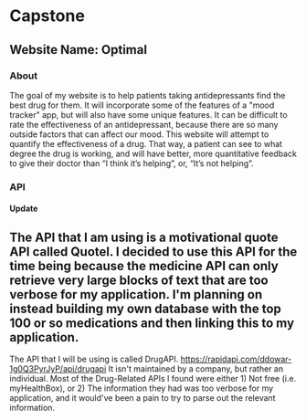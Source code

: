 # Capstone
## Website Name: Optimal

### About
The goal of my website is to help patients taking antidepressants find the best drug for them. It will incorporate some of the features of a "mood tracker"
app, but will also have some unique features. It can be difficult to rate the effectiveness of an antidepressant, because there are so many outside factors
that can affect our mood. This
website will attempt to quantify the effectiveness of a drug. That way, a patient can see to what degree the drug is working, and will have better,
more quantitative feedback to give their doctor than “I think it’s helping”, or, “It’s not helping”.

### API
#### Update  
The API that I am using is a motivational quote API called Quotel. I decided to use this API for the time being because the medicine API can only retrieve very large blocks of text that are too verbose for my application. I'm planning on instead building my own database with the top 100 or so medications and then linking this to my application.  
----------

The API that I will be using is called DrugAPI.  https://rapidapi.com/ddowar-1g0Q3PyrJyP/api/drugapi
It isn't maintained by a company, but rather an individual. Most of the Drug-Related APIs I found were either 1) Not free (i.e. myHealthBox), or 2) The information they had was too verbose for my application, and it would've been a pain to try to parse out the relevant information.
